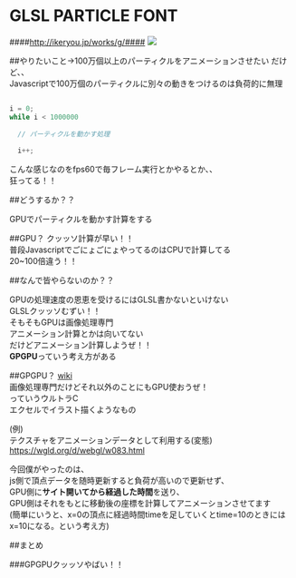 # GLSL PARTICLE FONT
####http://ikeryou.jp/works/g/####
<img src="http://ikeryou.jp/works/g/assets/img/ogp/ogp.png">


##やりたいこと→100万個以上のパーティクルをアニメーションさせたい
だけど、、  
Javascriptで100万個のパーティクルに別々の動きをつけるのは負荷的に無理


```javascript

i = 0;
while i < 1000000
  
  // パーティクルを動かす処理
  
  i++;

```


こんな感じなのをfps60で毎フレーム実行とかやるとか、、  
狂ってる！！  


##どうするか？？

GPUでパーティクルを動かす計算をする



##GPU？
クッッソ計算が早い！！  
普段JavascriptでごにょごにょやってるのはCPUで計算してる  
20~100倍違う！！



##なんで皆やらないのか？？

GPUの処理速度の恩恵を受けるにはGLSL書かないといけない   
GLSLクッッソむずい！！  
そもそもGPUは画像処理専門  
アニメーション計算とかは向いてない  
だけどアニメーション計算しようぜ！！  
**GPGPU**っていう考え方がある


##GPGPU？
[wiki](https://ja.wikipedia.org/wiki/GPGPU "wiki")  
画像処理専門だけどそれ以外のことにもGPU使おうぜ！  
っていうウルトラC  
エクセルでイラスト描くようなもの


(例)  
テクスチャをアニメーションデータとして利用する(変態)  
https://wgld.org/d/webgl/w083.html



今回僕がやったのは、  
js側で頂点データを随時更新すると負荷が高いので更新せず、  
GPU側に**サイト開いてから経過した時間**を送り、  
GPU側はそれをもとに移動後の座標を計算してアニメーションさせてます  
(簡単にいうと、x=0の頂点に経過時間timeを足していくとtime=10のときにはx=10になる。という考え方)





##まとめ

###GPGPUクッッソやばい！！




